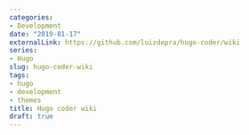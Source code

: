 ```yaml
---
categories:
- Development
date: "2019-01-17"
externalLink: https://github.com/luizdepra/hugo-coder/wiki
series:
- Hugo
slug: hugo-coder-wiki
tags:
- hugo
- development
- themes
title: Hugo coder wiki
draft: true
---
```

